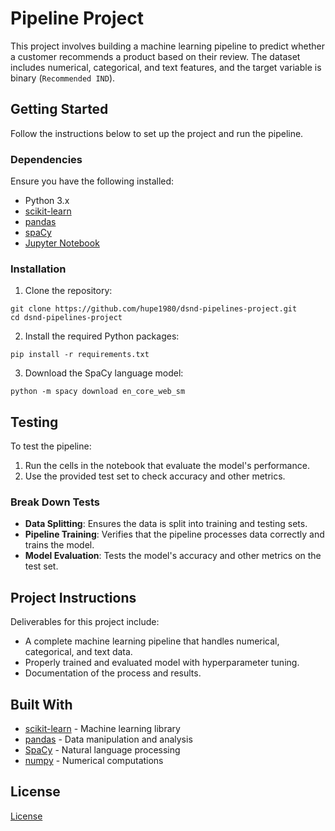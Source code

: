 # Pipeline Project

This project involves building a machine learning pipeline to predict whether a customer recommends a product based on their review. The dataset includes numerical, categorical, and text features, and the target variable is binary (`Recommended IND`).

## Getting Started

Follow the instructions below to set up the project and run the pipeline.


### Dependencies

Ensure you have the following installed:
* Python 3.x
* [scikit-learn](https://scikit-learn.org/stable/)
* [pandas](https://pandas.pydata.org/)
* [spaCy](https://spacy.io/)
* [Jupyter Notebook](https://jupyter.org/)

### Installation

1. Clone the repository:

```
git clone https://github.com/hupe1980/dsnd-pipelines-project.git
cd dsnd-pipelines-project
```

2. Install the required Python packages:

```
pip install -r requirements.txt
```

3. Download the SpaCy language model:

```
python -m spacy download en_core_web_sm
```

## Testing

To test the pipeline:

1. Run the cells in the notebook that evaluate the model's performance.
2. Use the provided test set to check accuracy and other metrics.

### Break Down Tests

- **Data Splitting**: Ensures the data is split into training and testing sets.
- **Pipeline Training**: Verifies that the pipeline processes data correctly and trains the model.
- **Model Evaluation**: Tests the model's accuracy and other metrics on the test set.

## Project Instructions

Deliverables for this project include:
- A complete machine learning pipeline that handles numerical, categorical, and text data.
- Properly trained and evaluated model with hyperparameter tuning.
- Documentation of the process and results.

## Built With

* [scikit-learn](https://scikit-learn.org/) - Machine learning library
* [pandas](https://pandas.pydata.org/) - Data manipulation and analysis
* [SpaCy](https://spacy.io/) - Natural language processing
* [numpy](https://numpy.org/) - Numerical computations

## License

[License](LICENSE.txt)
